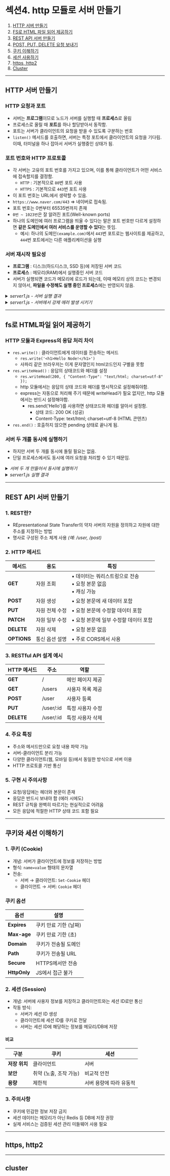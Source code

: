 # 섹션4. http 모듈로 서버 만들기

1. [HTTP 서버 만들기](#http-서버-만들기)
2. [FS로 HTML 파일 읽어 제공하기](#fs로-html파일-읽어-제공하기)
3. [REST API 서버 만들기](#rest-api-서버-만들기)
4. [POST, PUT, DELETE 요청 보내기](#post-put-delete-요청-보내기)
5. [쿠키 이해하기](#쿠키-이해하기)
6. [세션 사용하기](#세션-사용하기)
7. [https, http2](#https-http2)
8. [Cluster](#cluster)

---

## HTTP 서버 만들기

### HTTP 요청과 포트

- 서버는 <b>프로그램</b>이므로 노드가 서버를 실행할 때 <b>프로세스</b>로 올림
- 프로세스로 올릴 때 <b>포트</b>를 하나 할당받아서 동작함.
- 포트는 서버가 클라이언트의 요청을 받을 수 있도록 구분하는 번호
- `listen()` 메서드를 호출하면, 서버는 특정 포트에서 클라이언트의 요청을 기다림. 이때, 터미널을 하나 잡아서 서버가 실행중인 상태가 됨.

### 포트 번호와 HTTP 프로토콜

- 각 서버는 고유의 포트 번호를 가지고 있으며, 이를 통해 클라이언트가 어떤 서비스에 접속할지를 결정함.
  - `HTTP` : 기본적으로 `80`번 포트 사용
  - `HTTPS` : 기본적으로 `443`번 포트 사용
- 이 포트 번호는 URL에서 생략할 수 있음.
- `https://www.naver.com/443` => 네이버로 접속됨.
- 포트 번호는 0번부터 65535번까지 존재
- `0번 ~ 1023번`은 잘 알려진 포트(Well-known ports)
- 하나의 도메인에 여러 프로그램을 띄울 수 있다는 말은 포트 번호만 다르게 설정하면 <b>같은 도메인에서 여러 서비스를 운영할 수 있다</b>는 뜻임.
  - 예시: 하나의 도메인`(example.com)`에서 `443`번 포트로는 웹사이트를 제공하고, `444`번 포트에서는 다른 애플리케이션을 실행

### 서버 재시작 필요성

- <b>프로그램</b> : 디스크(하드디스크, SSD 등)에 저장된 서버 코드
- <b>프로세스</b> : 메모리(RAM)에서 실행중인 서버 코드
- 서버가 실행되면 코드가 메모리에 로드가 되는데, 이때 메모리 상의 코드는 변경되지 않아서, <b>파일을 수정해도 실행 중인 프로세스</b>에는 반영되지 않음.

<details>
<summary><i>server1.js - 서버 실행 결과</i></summary>

| 터미널에서 실행                                                                           | 실행 결과                                                                                 |
| ----------------------------------------------------------------------------------------- | ----------------------------------------------------------------------------------------- |
| ![image](https://github.com/user-attachments/assets/0252d461-c141-44b8-9768-b330e022af0b) | ![image](https://github.com/user-attachments/assets/786d411f-1197-49d7-aba0-461def2cf07c) |

</details>
<details>
<summary><i>server1.js - 서버에서 강제 에러 발생 시키기</i></summary>

![image](https://github.com/user-attachments/assets/94a571bd-0003-43b7-9612-92539897406b)

</details>

---

## fs로 HTML파일 읽어 제공하기

### HTTP 모듈과 Express의 응답 처리 차이

- `res.write()` : 클라이언트에게 데이터를 전송하는 메서드
  - `res.write('<h1>Hello Node!</h1>')`
  - 사파리 같은 브라우저는 이게 문자열인지 html코드인지 구별을 못함
- `res.writeHead()` : 응답의 상태코드와 헤더를 설정
  - `res.writeHead(200, { "Content-Type": "text/html; charset=utf-8" });`
  - http 모듈에서는 응답의 상태 코드와 헤더를 명시적으로 설정해줘야함.
  - express는 자동으로 처리해 주기 때문에 writeHead가 필요 없지만, http 모듈에서는 반드시 설정해야함.
    - res.send('Hello')를 사용하면 상태코드와 헤더를 알아서 설정함.
      - 상태 코드: 200 OK (성공)
      - Content-Type: text/html; charset=utf-8 (HTML 콘텐츠)
- `res.end()` : 호출하지 않으면 pending 상태로 끝나게 됨.

### 서버 두 개를 동시에 실행하기

- 하지만 서버 두 개를 동시에 돌릴 필요는 없음.
- 단일 프로세스에서도 동시에 여러 요청을 처리할 수 있기 때문임.

<details>
<summary><i>서버 두 개 만들어서 동시에 실행하기</i></summary>

```
const http = require("http");
const fs = requrie("fs");

const server = http
  .createServer((req, res) => {
    res.writeHead(200, { "Content-Type": "text/html; charset=utf-8" });
    res.write("<h1>Hello Node!</h1>");
    res.write("<p>Hello server</p>");
    res.end("<p>Hello Zerocho</p>");
  })
  .listen(8080);
server.on("listening", () => {
  console.log(`8080번 포트에서 서버 대기 중입니다.`);
});
server.on("error", (error) => {
  console.error(error);
});

const server1 = http
  .createServer((req, res) => {
    res.writeHead(200, { "Content-Type": "text/html; charset=utf-8" });
    res.write("<h1>Hello Node!</h1>");
    res.write("<p>Hello server</p>");
    res.end("<p>Hello Zerocho</p>");
  })
  .listen(8081);
server.on("listening", () => {
  console.log(`8081번 포트에서 서버 대기 중입니다.`);
});
```

![image](https://github.com/user-attachments/assets/55838522-c763-4ea0-9141-84d42758cd1b)

</details>

<details>
<summary><i>server1.js 실행 결과</i></summary>

![image](https://github.com/user-attachments/assets/4a5dff24-220b-42d0-8d1c-278736c89e5e)

</details>

---

## REST API 서버 만들기

### 1. REST란?

- REpresentational State Transfer의 약자
  서버의 자원을 정의하고 자원에 대한 주소를 지정하는 방법
- 명사로 구성된 주소 체계 사용 <i>(예: /user, /post)</i>

### 2. HTTP 메서드

| **메서드**  | **용도**       | **특징**                                                              |
| ----------- | -------------- | --------------------------------------------------------------------- |
| **GET**     | 자원 조회      | • 데이터는 쿼리스트링으로 전송 <br> • 요청 본문 없음 <br> • 캐싱 가능 |
| **POST**    | 자원 생성      | • 요청 본문에 새 데이터 포함                                          |
| **PUT**     | 자원 전체 수정 | • 요청 본문에 수정할 데이터 포함                                      |
| **PATCH**   | 자원 일부 수정 | • 요청 본문에 일부 수정할 데이터 포함                                 |
| **DELETE**  | 자원 삭제      | • 요청 본문 없음                                                      |
| **OPTIONS** | 통신 옵션 설명 | • 주로 CORS에서 사용                                                  |

### 3. RESTful API 설계 예시

| **HTTP 메서드** | **주소**  | **역할**         |
| --------------- | --------- | ---------------- |
| **GET**         | /         | 메인 페이지 제공 |
| **GET**         | /users    | 사용자 목록 제공 |
| **POST**        | /user     | 사용자 등록      |
| **PUT**         | /user/:id | 특정 사용자 수정 |
| **DELETE**      | /user/:id | 특정 사용자 삭제 |

### 4. 주요 특징

- 주소와 메서드만으로 요청 내용 파악 가능
- 서버-클라이언트 분리 가능
- 다양한 클라이언트(웹, 모바일 등)에서 동일한 방식으로 서버 이용
- HTTP 프로토콜 기반 통신

### 5. 구현 시 주의사항

- 요청/응답에는 헤더와 본문이 존재
- 응답은 반드시 보내야 함 (에러 시에도)
- REST 규칙을 완벽히 따르기는 현실적으로 어려움
- 모든 응답에 적절한 HTTP 상태 코드 포함 필요

---

## 쿠키와 세션 이해하기

### 1. 쿠키 (Cookie)
- 개념: 서버가 클라이언트에 정보를 저장하는 방법
- 형식: `name=value` 형태의 문자열
- 전송:
  - 서버 → 클라이언트: `Set-Cookie` 헤더
  - 클라이언트 → 서버: `Cookie` 헤더

### 쿠키 옵션
| **옵션**     | **설명**              |
| ------------ | --------------------- |
| **Expires**  | 쿠키 만료 기한 (날짜) |
| **Max-age**  | 쿠키 만료 기한 (초)   |
| **Domain**   | 쿠키가 전송될 도메인  |
| **Path**     | 쿠키가 전송될 URL     |
| **Secure**   | HTTPS에서만 전송      |
| **HttpOnly** | JS에서 접근 불가      |

### 2. 세션 (Session)
- 개념: 서버에 사용자 정보를 저장하고 클라이언트와는 세션 ID로만 통신
- 작동 방식:
  - 서버가 세션 ID 생성
  - 클라이언트에 세션 ID를 쿠키로 전달
  - 서버는 세션 ID에 해당하는 정보를 메모리/DB에 저장

#### 비교
| **구분**   | **쿠키**                       | **세션**                      |
|------------|--------------------------------|-------------------------------|
| **저장 위치** | 클라이언트                     | 서버                          |
| **보안**     | 취약 (노출, 조작 가능)          | 비교적 안전                   |
| **용량**     | 제한적                         | 서버 용량에 따라 유동적        |

### 3. 주의사항
- 쿠키에 민감한 정보 저장 금지
- 세션 데이터는 메모리가 아닌 Redis 등 DB에 저장 권장
- 실제 서비스는 검증된 세션 관리 미들웨어 사용 필요

---

## https, http2

---

## cluster
